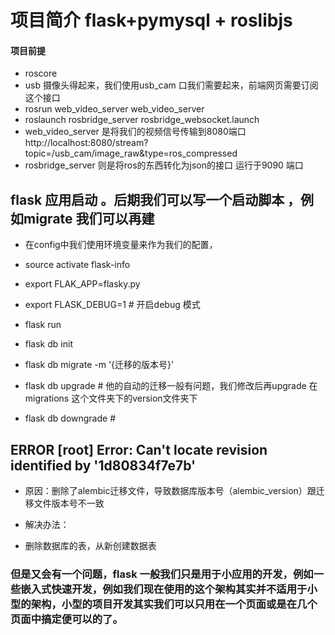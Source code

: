 # 项目简介 flask+pymysql + roslibjs 
#### 项目前提 
- roscore 
- usb 摄像头得起来，我们使用usb_cam 口我们需要起来，前端网页需要订阅这个接口 
- rosrun web_video_server web_video_server 
- roslaunch rosbridge_server rosbridge_websocket.launch 
- web_video_server 是将我们的视频信号传输到8080端口 http://localhost:8080/stream?topic=/usb_cam/image_raw&type=ros_compressed
-  rosbridge_server 则是将ros的东西转化为json的接口 运行于9090 端口

## flask 应用启动 。后期我们可以写一个启动脚本 ，例如migrate 我们可以再建   
- 在config中我们使用环境变量来作为我们的配置，
- source activate flask-info 
- export FLAK_APP=flasky.py
- export FLASK_DEBUG=1  # 开启debug  模式
- flask run 

- flask db init 
- flask db migrate -m '{迁移的版本号}'
- flask db upgrade # 他的自动的迁移一般有问题，我们修改后再upgrade  在migrations 这个文件夹下的version文件夹下 
- flask db downgrade # 
## ERROR [root] Error: Can't locate revision identified by '1d80834f7e7b'
- 原因：删除了alembic迁移文件，导致数据库版本号（alembic_version）跟迁移文件版本号不一致

- 解决办法：

- 删除数据库的表，从新创建数据表 
### 但是又会有一个问题，flask 一般我们只是用于小应用的开发，例如一些嵌入式快速开发，例如我们现在使用的这个架构其实并不适用于小型的架构，小型的项目开发其实我们可以只用在一个页面或是在几个页面中搞定便可以的了。
